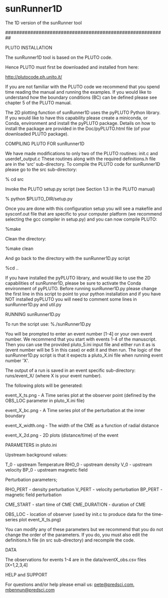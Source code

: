 # sunRunner1D
The 1D version of the sunRunner tool

##########################################################

PLUTO INSTALLATION

The sunRunner1D tool is based on the PLUTO code. 

Hence PLUTO must first be downloaded and installed from here:

http://plutocode.ph.unito.it/

If you are not familiar with the PLUTO code we recommend that you spend time reading the manual and running the examples. If you would like to understand how the boundary conditions (BC) can be defined please see chapter 5 of the PLUTO manual.  

The 2D plotting function of sunRunner1D uses the pyPLUTO Python library.  If you would like to have this capability please create a miniconda, or Conda, environment and install the pyPLUTO package. Details on how to install the package are provided in the Doc/pyPLUTO.html file (of your downloaded PLUTO package). 


COMPILING PLUTO FOR sunRunner1D

We have made modifications to only two of the PLUTO routines: init.c and userdef_output.c These routines along with the required definitions.h file are in the 'src' sub-directory.  To compile the PLUTO code for sunRunner1D please go to the src sub-directory:

% cd src

Invoke the PLUTO setup.py script (see Section 1.3 in the PLUTO manual)

%  python $PLUTO_DIR/setup.py

Once you are done with this configuration setup you will see a makefile and sysconf.out file that are specific to your computer platform (we recommend selecting the gcc compiler in setup.py) and you can now compile PLUTO:

%make 

Clean the directory:

%make clean

And go back to the directory with the sunRunner1D.py script

%cd ..

If you have installed the pyPLUTO library, and would like to use the 2D capabilities of sunRunner1D, please be sure  to activate the Conda environment of pyPLUTO.  Before running sunRunner1D.py please change the first line in this script to point to your python installation and if you have NOT installed pyPLUTO you will need to comment some lines in sunRunner1D.py and util.py


RUNNING sunRunner1D.py

To run the script use:
%./sunRunner1D.py 

You will be prompted to enter an event number [1-4] or your own event number.  We recommend that you start with events 1-4 of the manuscript.   Then you can use the provided pluto_5.ini input file and either run it as is (event number will be 5 in this case) or edit it and then run.  The logic of the sunRunner1D.py script is that it expects a pluto_X.ini file when running event number 'X'.

The output of a run is saved in an event specific sub-directory: runs/event_X/ (where X is your event number).

The following plots will be generated:

event_X_ts.png - A Time series plot at the observer point (defined by the OBS_LOC parameter in pluto_X.ini file) 

event_X_bc.png - A Time series plot of the perturbation at the inner boundary

event_X_width.ong - The width of the CME as a function of radial distance 

event_X_2d.png - 2D plots (distance/time) of the event 


PARAMETERS in pluto.ini

Upstream background values:

T_0   - upstream Temperature
RHO_0 - upstream density
V_0   - upstream velocity
BP_0  - upstream magnetic field

Perturbation parameters;

RHO_PERT - density perturbation
V_PERT   - velocity perturbation
BP_PERT  - magnetic field perturbation

CME_START      - start time of CME
CME_DURATION   - duration of CME

OBS_LOC        - location of observer (used by init.c to produce data for the time-series plot event_X_ts.png) 

You can modify any of these parameters but we recommend that you do not change the order of the parameters.  If you do, you must also edit the definitions.h file (in src sub-directory) and recompile the code.  


DATA

The observations for events 1-4 are in the data/eventX_obs.csv files [X=1,2,3,4]


HELP and SUPPORT

For questions and/or help please email us: pete@predsci.com, mbennun@predsci.com



